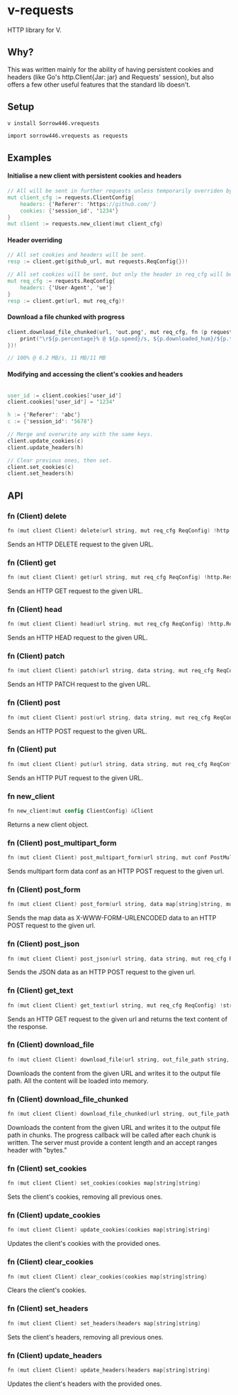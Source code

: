 # v-requests
HTTP library for V.

## Why?
This was written mainly for the ability of having persistent cookies and headers (like Go's http.Client{Jar: jar} and Requests' session), but also offers a few other useful features that the standard lib doesn't.

## Setup
`v install Sorrow446.vrequests`
```v
import sorrow446.vrequests as requests
```

## Examples
#### Initialise a new client with persistent cookies and headers
```v
// All will be sent in further requests unless temporarily overriden by req_cfg or updated by the server.
mut client_cfg := requests.ClientConfig{
    headers: {'Referer': 'https://github.com/'}
    cookies: {'session_id', '1234'}
}
mut client := requests.new_client(mut client_cfg)
```

#### Header overriding
```v
// All set cookies and headers will be sent.
resp := client.get(github_url, mut requests.ReqConfig{})!

// All set cookies will be sent, but only the header in req_cfg will be sent. The client's headers won't be changed.
mut req_cfg := requests.ReqConfig{
    headers: {'User-Agent', 'ue'}
}
resp := client.get(url, mut req_cfg)!
```

#### Download a file chunked with progress
```v
client.download_file_chunked(url, 'out.png', mut req_cfg, fn (p requests.DownloadProgress) {
    print("\r${p.percentage}% @ ${p.speed}/s, ${p.downloaded_hum}/${p.total_hum} ")
})!

// 100% @ 6.2 MB/s, 11 MB/11 MB
```

#### Modifying and accessing the client's cookies and headers
```v

user_id := client.cookies['user_id']
client.cookies['user_id'] = '1234'

h := {'Referer': 'abc'}
c := {'session_id': '5678'}

// Merge and overwrite any with the same keys.
client.update_cookies(c)
client.update_headers(h)

// Clear previous ones, then set.
client.set_cookies(c)
client.set_headers(h)
```

## API
### fn (Client) delete
```v
fn (mut client Client) delete(url string, mut req_cfg ReqConfig) !http.Response
```
Sends an HTTP DELETE request to the given URL.

### fn (Client) get
```v
fn (mut client Client) get(url string, mut req_cfg ReqConfig) !http.Response
```
Sends an HTTP GET request to the given URL.

### fn (Client) head
```v
fn (mut client Client) head(url string, mut req_cfg ReqConfig) !http.Response
```
Sends an HTTP HEAD request to the given URL.

### fn (Client) patch
```v
fn (mut client Client) patch(url string, data string, mut req_cfg ReqConfig) !http.Response
```
Sends an HTTP PATCH request to the given URL.

### fn (Client) post
```v
fn (mut client Client) post(url string, data string, mut req_cfg ReqConfig) !http.Response
```
Sends an HTTP POST request to the given URL.

### fn (Client) put
```v
fn (mut client Client) put(url string, data string, mut req_cfg ReqConfig) !http.Response 
```
Sends an HTTP PUT request to the given URL.

### fn new_client
```v
fn new_client(mut config ClientConfig) &Client
```
Returns a new client object.

### fn (Client) post_multipart_form
```v
fn (mut client Client) post_multipart_form(url string, mut conf PostMultipartFormData, mut req_cfg ReqConfig) !http.Response
```
Sends multipart form data conf as an HTTP POST request to the given url.

### fn (Client) post_form
```v
fn (mut client Client) post_form(url string, data map[string]string, mut req_cfg ReqConfig) !http.Response
```
Sends the map data as X-WWW-FORM-URLENCODED data to an HTTP POST request to the given url.

### fn (Client) post_json
```v
fn (mut client Client) post_json(url string, data string, mut req_cfg ReqConfig) !http.Response
```
Sends the JSON data as an HTTP POST request to the given url.

### fn (Client) get_text
```v
fn (mut client Client) get_text(url string, mut req_cfg ReqConfig) !string
```
Sends an HTTP GET request to the given url and returns the text content of the response.

### fn (Client) download_file
```v
fn (mut client Client) download_file(url string, out_file_path string, mut req_cfg ReqConfig) !
```
Downloads the content from the given URL and writes it to the output file path. All the content will be loaded into memory.

### fn (Client) download_file_chunked
```v
fn (mut client Client) download_file_chunked(url string, out_file_path string, mut req_cfg ReqConfig, cb fn (DownloadProgress)) !
```
Downloads the content from the given URL and writes it to the output file path in chunks. The progress callback will be called after each chunk is written. The server must provide a content length and an accept ranges header with "bytes."

### fn (Client) set_cookies
```v
fn (mut client Client) set_cookies(cookies map[string]string)
```
Sets the client's cookies, removing all previous ones.

### fn (Client) update_cookies
```v
fn (mut client Client) update_cookies(cookies map[string]string)
```
Updates the client's cookies with the provided ones.

### fn (Client) clear_cookies
```v
fn (mut client Client) clear_cookies(cookies map[string]string)
```
Clears the client's cookies.

### fn (Client) set_headers
```v
fn (mut client Client) set_headers(headers map[string]string)
```
Sets the client's headers, removing all previous ones.

### fn (Client) update_headers
```v
fn (mut client Client) update_headers(headers map[string]string)
```
Updates the client's headers with the provided ones.
